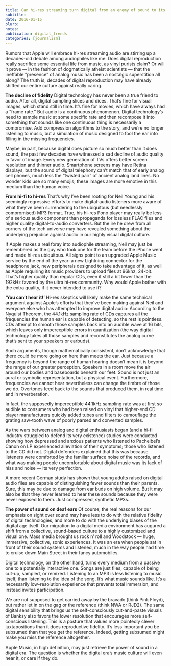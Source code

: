 ```yaml
---
title: Can hi-res streaming turn digital from an enemy of sound to its new best friend?
subtitle: 
date: 2016-01-15
blurb: 
notes: 
publication: digital_trends
categories: [journalism]
---
```


Rumors that Apple will embrace hi-res streaming audio are stirring up a decades-old debate among audiophiles like me: Does digital reproduction really sacrifice some essential life from music, as vinyl purists claim? Or will it prove — in the fashion of dogmatically atheist scientists — that the ineffable “presence” of analog music has been a nostalgic superstition all along?
The truth is, decades of digital reproduction may have already shifted our entire culture against really caring.

**The decline of fidelity**
Digital technology has never been a true friend to audio. After all, digital sampling slices and dices. That’s fine for visual images, which stand still in time. It’s fine for movies, which have always had a “frame rate.” But audio is a continuous phenomenon. Digital technology’s need to sample music at some specific rate and then recompose it into something that sounds like one continuous thing is necessarily a compromise. Add compression algorithms to the story, and we’re no longer listening to music, but a simulation of music designed to fool the ear into filling in the missing frequencies.

Maybe, in part, because digital does picture so much better than it does sound, the past few decades have witnessed a sad decline of audio quality in favor of image. Every new generation of TVs offers better screen resolution and thinner audio. Smartphone screens may have Retina displays, but the sound of digital telephony can’t match that of early analog cell phones, much less the “twisted pair” of ancient analog land lines. No wonder kids use so many emojis; these images are more emotive in this medium than the human voice.

**From hi-fi to hi-res**
That’s why I’ve been rooting for Neil Young and his seemingly regressive efforts to make digital-audio listeners more aware of what they’ve been surrendering to the ubiquitous (but needlessly compromised) MP3 format. True, his hi-res Pono player may really be less of a serious audio component than propaganda for lossless FLAC files and higher quality digital-to-audio converters. But the ire he drew from all corners of the tech universe may have revealed something about the underlying prejudice against audio in our highly visual digital culture.

If Apple makes a real foray into audiophile streaming, Neil may just be remembered as the guy who took one for the team before the iPhone went and made hi-res ubiquitous. All signs point to an upgraded Apple Music service by the end of the year: a new Lightning connector for the headphone jack, new peripherals designed to take advantage of it, as well as Apple requiring its music providers to upload files at 96khz, 24-bit. That’s higher quality than regular CDs, even if still a bit lower than the 192kHz favored by the ultra hi-res community. Why would Apple bother with the extra quality, if it never intended to use it?

**‘You can’t hear it!’**
Hi-res skeptics will likely make the same technical argument against Apple’s efforts that they’ve been making against Neil and everyone else who has attempted to improve digital audio: According to the Nyquist Theorem, the 44.1kHz sampling rate of CDs captures all the frequencies the human ear is capable of detecting, so the rest is pointless. CDs attempt to smooth those samples back into an audible wave at 16 bits, which leaves only imperceptible errors in quantization (the way digital technology takes all those samples and reconstitutes the analog curve that’s sent to your speakers or earbuds).

Such arguments, though mathematically consistent, don’t acknowledge that there could be more going on here than meets the ear. Just because a frequency is beyond the range of human hearing doesn’t mean it is beyond the range of our greater perception. Speakers in a room move the air around our bodies and baseboards beneath our feet. Sound is not just an aural or symbolic representation, but a physical event. Furthermore, frequencies we cannot hear nevertheless can change the timbre of those we do. Overtones feed back to the sounds that produced them, in real time and in reverberation.

In fact, the supposedly imperceptible 44.1kHz sampling rate was at first so audible to consumers who had been raised on vinyl that higher-end CD player manufacturers quickly added tubes and filters to camouflage the grating saw-tooth wave of poorly parsed and converted samples.

As the wars between analog and digital enthusiasts began (and a hi-fi industry struggled to defend its very existence) studies were conducted showing how depressed and anxious patients who listened to Pachelbel’s Canon on LP experienced alleviation of their symptoms; those who listened to the CD did not. Digital defenders explained that this was because listeners were comforted by the familiar surface noise of the records, and what was making people uncomfortable about digital music was its lack of hiss and noise — its very perfection.

A more recent German study has shown that young adults raised on digital audio files are capable of distinguishing fewer sounds than their parents. Sure, this may be due to damage from ear buds on high volume. But it may also be that they never learned to hear these sounds because they were never exposed to them. Just compressed, synthetic MP3s.

**The power of sound on deaf ears**
Of course, the real reasons for our emphasis on sight over sound may have less to do with the relative fidelity of digital technologies, and more to do with the underlying biases of the digital age itself. Our migration to a digital media environment has augured a shift from a collective, sound-based culture to a highly customized and visual one. Mass media brought us rock n’ roll and Woodstock — huge, immersive, collective, sonic experiences. It was an era when people sat in front of their sound systems and listened, much in the way people had time to cruise down Main Street in their fancy automobiles.

Digital technology, on the other hand, turns every medium from a passive one to a potentially interactive one. Songs are just files, capable of being cut-up, sampled, or remixed. Listening to an MP3 is less listening to music itself, than listening to the idea of the song. It’s what music sounds like. It’s a necessarily low-resolution experience that prevents total immersion, and instead invites participation.

We are not supposed to get carried away by the bravado (think Pink Floyd), but rather let in on the gag or the reference (think NWA or RJD2). The same digital sensibility that brings us the self-consciously cut-and-paste visuals of Banksy also favors the lower resolution that encourages more self-conscious listening. This is a posture that values more pointedly clever juxtapositions than it does reproductive fidelity. It’s less important you be subsumed than that you get the reference. Indeed, getting subsumed might make you miss the reference altogether.

Apple Music, in high definition, may just retrieve the power of sound in a digital era. The question is whether the digital era’s music culture will even hear it, or care if they do.
